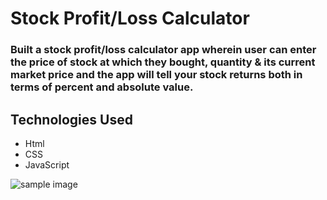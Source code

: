 # Stock Profit/Loss Calculator

### Built a stock profit/loss calculator app wherein user can enter the price of stock at which they bought, quantity & its current market price and the app will tell your stock returns both in terms of percent and absolute value.

## Technologies Used

- Html
- CSS
- JavaScript

![sample image](./images/pnlimage.png)
